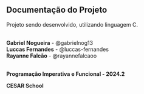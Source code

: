 ## Documentação do Projeto

<p align="justify">
  Projeto sendo desenvolvido, utilizando linguagem C. </p>
<br>
<strong>Gabriel Nogueira</strong> - @gabrielnog13 <br>
<strong>Luccas Fernandes</strong> - @luccas-fernandes <br>
<strong>Rayanne Falcão</strong> - @rayannefalcaoo <br>
<br>
<p><strong>Programação Imperativa e Funcional - 2024.2</strong></p>

<p><strong>CESAR School</strong></p>
